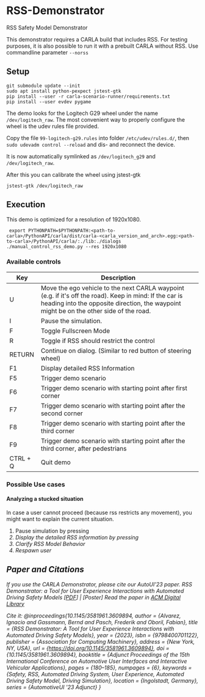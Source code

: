# RSS-Demonstrator
RSS Safety Model Demonstrator

This demonstrator requires a CARLA build that includes RSS.
For testing purposes, it is also possible to run it with a prebuilt CARLA without RSS. Use commandline parameter ```--norss```

## Setup

    git submodule update --init
    sudo apt install python-pexpect jstest-gtk
    pip install --user -r carla-scenario-runner/requirements.txt
    pip install --user evdev pygame


The demo looks for the Logitech G29 wheel under the name ```/dev/logitech_raw```.
The most convenient way to properly configure the wheel is the udev rules file provided.

Copy the file ```99-logitech-g29.rules``` into folder ```/etc/udev/rules.d/```, then ```sudo udevadm control --reload``` and dis- and reconnect the device.

It is now automatically symlinked as ```/dev/logitech_g29``` and ```/dev/logitech_raw```.

After this you can calibrate the wheel using jstest-gtk

    jstest-gtk /dev/logitech_raw


## Execution

This demo is optimized for a resolution of 1920x1080.

     export PYTHONPATH=$PYTHONPATH:<path-to-carla>/PythonAPI/carla/dist/carla-<carla_version_and_arch>.egg:<path-to-carla>/PythonAPI/carla/:./lib:./dialogs
    ./manual_control_rss_demo.py --res 1920x1080


### Available controls


| Key | Description |
|-----|-------------|
| U   | Move the ego vehicle to the next CARLA waypoint (e.g. if it's off the road). Keep in mind: If the car is heading into the opposite direction, the waypoint might be on the other side of the road. |
| I   | Pause the simulation. |
| F   | Toggle Fullscreen Mode |
| R   | Toggle if RSS should restrict the control |
| RETURN | Continue on dialog. (Similar to red button of steering wheel) |
| F1 | Display detailed RSS Information |
| F5 | Trigger demo scenario |
| F6 | Trigger demo scenario with starting point after first corner |
| F7 | Trigger demo scenario with starting point after the second corner |
| F8 | Trigger demo scenario with starting point after the third corner |
| F9 | Trigger demo scenario with starting point after the third corner, after pedestrians |
| CTRL + Q | Quit demo |


### Possible Use cases

#### Analyzing a stucked situation

In case a user cannot proceed (because rss restricts any movement), you might want to explain the current situation.

1. Pause simulation by pressing <I>
2. Display the detailed RSS information by pressing <F1>
3. Clarify RSS Model Behavior
4. Respawn user


## Paper and Citations
If you use the CARLA Demonstrator, please cite our AutoUI'23 paper.
RSS Demonstrator: a Tool for User Experience Interactions with Automated Driving Safety Models [[PDF]([url](https://dl.acm.org/doi/pdf/10.1145/3581961.3609894))] | [Poster]
Read the paper in [ACM Digital Library]([url](https://dl.acm.org/doi/10.1145/3581961.3609894))


Cite it:
@inproceedings{10.1145/3581961.3609894,
    author = {Alvarez, Ignacio and Gassmann, Bernd and Pasch, Frederik and Oboril, Fabian},
    title = {RSS Demonstrator: A Tool for User Experience Interactions with Automated Driving Safety Models},
    year = {2023},
    isbn = {9798400701122},
    publisher = {Association for Computing Machinery},
    address = {New York, NY, USA},
    url = {https://doi.org/10.1145/3581961.3609894},
    doi = {10.1145/3581961.3609894},
    booktitle = {Adjunct Proceedings of the 15th International Conference on Automotive User Interfaces and Interactive Vehicular Applications},
    pages = {180–185},
    numpages = {6},
    keywords = {Safety, RSS, Automated Driving System, User Experience, Automated Driving Safety Model, Driving Simulation},
    location = {Ingolstadt, Germany},
    series = {AutomotiveUI '23 Adjunct}
    }

